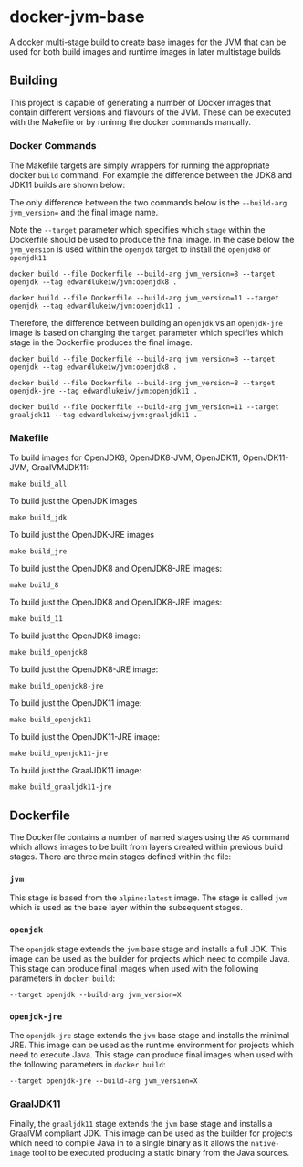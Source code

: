 # docker-jvm-base
A docker multi-stage build to create base images for the JVM that can be used for both build images and runtime images in later multistage builds

## Building
This project is capable of generating a number of Docker images that contain different versions and flavours of the JVM. These can be executed with the Makefile or by runinng the docker commands manually.

### Docker Commands
The Makefile targets are simply wrappers for running the appropriate docker `build` command. For example the difference between the JDK8 and JDK11 builds are shown below:

The only difference between the two commands below is the `--build-arg jvm_version=` and the final image name.

Note the `--target` parameter which specifies which `stage` within the Dockerfile should be used to produce the final image. In the case below the `jvm_version` is used within the `openjdk` target to install the `openjdk8` or `openjdk11`

	docker build --file Dockerfile --build-arg jvm_version=8 --target openjdk --tag edwardlukeiw/jvm:openjdk8 .

	docker build --file Dockerfile --build-arg jvm_version=11 --target openjdk --tag edwardlukeiw/jvm:openjdk11 .

Therefore, the difference between building an `openjdk` vs an `openjdk-jre` image is based on changing the `target` parameter which specifies which stage in the Dockerfile produces the final image.

	docker build --file Dockerfile --build-arg jvm_version=8 --target openjdk --tag edwardlukeiw/jvm:openjdk8 .

	docker build --file Dockerfile --build-arg jvm_version=8 --target openjdk-jre --tag edwardlukeiw/jvm:openjdk11 .

	docker build --file Dockerfile --build-arg jvm_version=11 --target graaljdk11 --tag edwardlukeiw/jvm:graaljdk11 .

### Makefile

To build images for OpenJDK8, OpenJDK8-JVM, OpenJDK11, OpenJDK11-JVM, GraalVMJDK11:

    make build_all

To build just the OpenJDK images

    make build_jdk

To build just the OpenJDK-JRE images

    make build_jre

To build just the OpenJDK8 and OpenJDK8-JRE images:

    make build_8

To build just the OpenJDK8 and OpenJDK8-JRE images:

    make build_11

To build just the OpenJDK8 image:

    make build_openjdk8

To build just the OpenJDK8-JRE image:

    make build_openjdk8-jre

To build just the OpenJDK11 image:

    make build_openjdk11

To build just the OpenJDK11-JRE image:

    make build_openjdk11-jre

To build just the GraalJDK11 image:

    make build_graaljdk11-jre

## Dockerfile

The Dockerfile contains a number of named stages using the `AS` command which allows images to be built from layers created within previous build stages. There are three main stages defined within the file:

### `jvm`
This stage is based from the `alpine:latest` image. The stage is called `jvm` which is used as the base layer within the subsequent stages.

### `openjdk`
The `openjdk` stage extends the `jvm` base stage and installs a full JDK. This image can be used as the builder for projects which need to compile Java. This stage can produce final images when used with the following parameters in `docker build`:

    --target openjdk --build-arg jvm_version=X

### `openjdk-jre`
The `openjdk-jre` stage extends the `jvm` base stage and installs the minimal JRE. This image can be used as the runtime environment for projects which need to execute Java. This stage can produce final images when used with the following parameters in `docker build`:

    --target openjdk-jre --build-arg jvm_version=X

### GraalJDK11
Finally, the `graaljdk11` stage extends the `jvm` base stage and installs a GraalVM compliant JDK. This image can be used as the builder for projects which need to compile Java in to a single binary as it allows the `native-image` tool to be executed producing a static binary from the Java sources.

